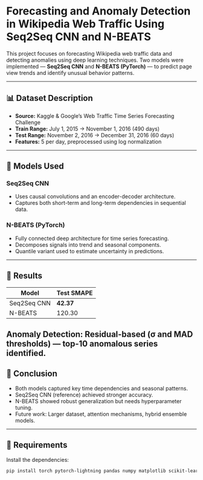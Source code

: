 # Forecasting and Anomaly Detection in Wikipedia Web Traffic Using Seq2Seq CNN and N-BEATS

This project focuses on forecasting Wikipedia web traffic data and detecting anomalies using deep learning techniques. Two models were implemented — **Seq2Seq CNN** and **N-BEATS (PyTorch)** — to predict page view trends and identify unusual behavior patterns.

---

## 📊 Dataset Description
- **Source:** Kaggle & Google’s Web Traffic Time Series Forecasting Challenge  
- **Train Range:** July 1, 2015 → November 1, 2016 (490 days)  
- **Test Range:** November 2, 2016 → December 31, 2016 (60 days)  
- **Features:** 5 per day, preprocessed using log normalization  

---

## 🤖 Models Used
### Seq2Seq CNN
- Uses causal convolutions and an encoder-decoder architecture.
- Captures both short-term and long-term dependencies in sequential data.

### N-BEATS (PyTorch)
- Fully connected deep architecture for time series forecasting.
- Decomposes signals into trend and seasonal components.
- Quantile variant used to estimate uncertainty in predictions.

---

## 🧠 Results

| Model | Test SMAPE |
|--------|--------------|
| Seq2Seq CNN | **42.37** |
| N-BEATS | 120.30 |

Anomaly Detection: Residual-based (σ and MAD thresholds) — top-10 anomalous series identified.
---

## 🧩 Conclusion
- Both models captured key time dependencies and seasonal patterns.
- Seq2Seq CNN (reference) achieved stronger accuracy.
- N-BEATS showed robust generalization but needs hyperparameter tuning.
- Future work: Larger dataset, attention mechanisms, hybrid ensemble models.

---

## 🧰 Requirements
Install the dependencies:
```bash
pip install torch pytorch-lightning pandas numpy matplotlib scikit-learn
